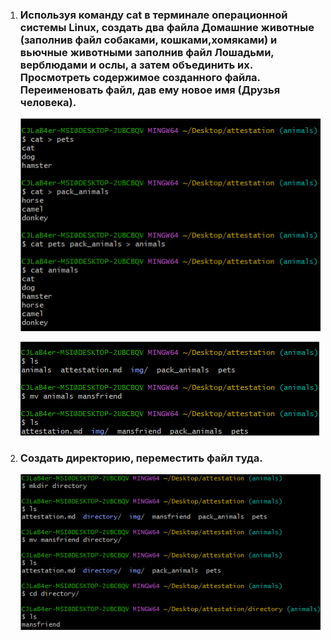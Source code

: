 1. ### Используя команду cat в терминале операционной системы Linux, создать два файла Домашние животные (заполнив файл собаками, кошками,хомяками) и вьючные животными заполнив файл Лошадьми, верблюдами и ослы, а затем объединить их. Просмотреть содержимое созданного файла. Переименовать файл, дав ему новое имя (Друзья человека).

    ![Создание файла животные](./img/animals.png "animals")
    
    ![Переименование файла животные](./img/mansfiends.png "mansfiends")

2. ### Создать директорию, переместить файл туда.
    ![Перемещение файла в новую директорию](./img/directory.png "directory")
